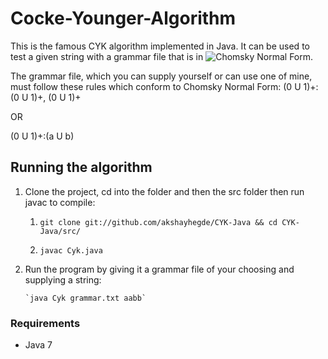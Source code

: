 # Cocke-Younger-Algorithm 


This is the famous CYK algorithm implemented in Java.
It can be used to test a given string with a grammar file that is in ![Chomsky
Normal Form](https://en.wikipedia.org/wiki/Chomsky_normal_form).

The grammar file, which you can supply yourself or can use one of mine, must
follow these rules which conform to Chomsky Normal Form:
  (0 U 1)+:(0 U 1)+, (0 U 1)+
  
  OR
  
  (0 U 1)+:(a U b)

## Running the algorithm

1. Clone the project, cd into the folder and then the src folder then run javac
   to compile:

    1. `git clone git://github.com/akshayhegde/CYK-Java && cd CYK-Java/src/` 
    
    
    2. `javac Cyk.java`
    
2. Run the program by giving it a grammar file of your choosing and supplying
   a string:

       `java Cyk grammar.txt aabb`

### Requirements
  - Java 7
